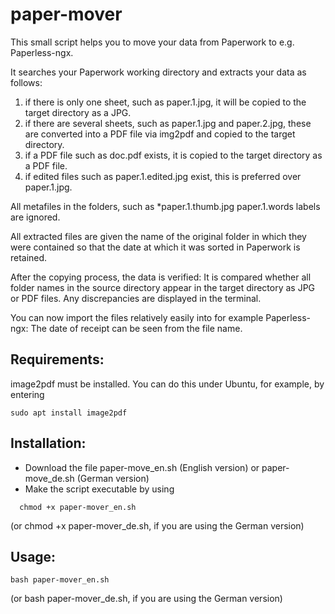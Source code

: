# paper-mover
This small script helps you to move your data from Paperwork to e.g. Paperless-ngx.

It searches your Paperwork working directory and extracts your data as follows:
1. if there is only one sheet, such as paper.1.jpg, it will be copied to the target directory as a JPG. 
2. if there are several sheets, such as paper.1.jpg and paper.2.jpg, these are converted into a PDF file via img2pdf and copied to the target directory.
3. if a PDF file such as doc.pdf exists, it is copied to the target directory as a PDF file.
4. if edited files such as paper.1.edited.jpg exist, this is preferred over paper.1.jpg.

All metafiles in the folders, such as
 *paper.1.thumb.jpg
paper.1.words
labels
are ignored.

All extracted files are given the name of the original folder in which they were contained so that the date at which it was sorted in Paperwork is retained.

After the copying process, the data is verified: It is compared whether all folder names in the source directory appear in the target directory as JPG or PDF files. Any discrepancies are displayed in the terminal.

You can now import the files relatively easily into for example Paperless-ngx: The date of receipt can be seen from the file name.

## Requirements:

image2pdf must be installed.
You can do this under Ubuntu, for example, by entering
```console
sudo apt install image2pdf
```

## Installation:
* Download the file paper-move_en.sh (English version) or paper-move_de.sh (German version)
* Make the script executable by using
```console
  chmod +x paper-mover_en.sh
```
(or chmod +x paper-mover_de.sh, if you are using the German version)

## Usage:
```console
bash paper-mover_en.sh
```
(or bash paper-mover_de.sh, if you are using the German version)
